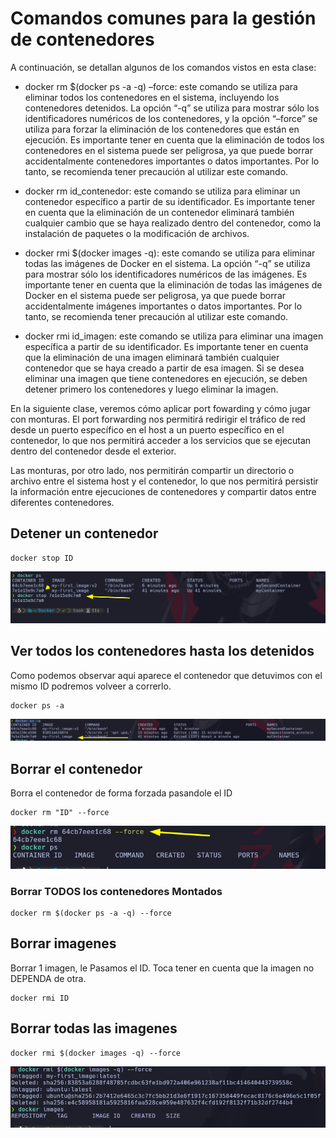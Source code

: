 # Comandos comunes para la gestión de contenedores

A continuación, se detallan algunos de los comandos vistos en esta clase:

* docker rm $(docker ps -a -q) –force: este comando se utiliza para eliminar todos los contenedores en el sistema, incluyendo los contenedores detenidos. La opción “-q” se utiliza para mostrar sólo los identificadores numéricos de los contenedores, y la opción “–force” se utiliza para forzar la eliminación de los contenedores que están en ejecución. Es importante tener en cuenta que la eliminación de todos los contenedores en el sistema puede ser peligrosa, ya que puede borrar accidentalmente contenedores importantes o datos importantes. Por lo tanto, se recomienda tener precaución al utilizar este comando.

* docker rm id_contenedor: este comando se utiliza para eliminar un contenedor específico a partir de su identificador. Es importante tener en cuenta que la eliminación de un contenedor eliminará también cualquier cambio que se haya realizado dentro del contenedor, como la instalación de paquetes o la modificación de archivos.

* docker rmi $(docker images -q): este comando se utiliza para eliminar todas las imágenes de Docker en el sistema. La opción “-q” se utiliza para mostrar sólo los identificadores numéricos de las imágenes. Es importante tener en cuenta que la eliminación de todas las imágenes de Docker en el sistema puede ser peligrosa, ya que puede borrar accidentalmente imágenes importantes o datos importantes. Por lo tanto, se recomienda tener precaución al utilizar este comando.

* docker rmi id_imagen: este comando se utiliza para eliminar una imagen específica a partir de su identificador. Es importante tener en cuenta que la eliminación de una imagen eliminará también cualquier contenedor que se haya creado a partir de esa imagen. Si se desea eliminar una imagen que tiene contenedores en ejecución, se deben detener primero los contenedores y luego eliminar la imagen.

En la siguiente clase, veremos cómo aplicar port fowarding y cómo jugar con monturas. El port forwarding nos permitirá redirigir el tráfico de red desde un puerto específico en el host a un puerto específico en el contenedor, lo que nos permitirá acceder a los servicios que se ejecutan dentro del contenedor desde el exterior.

Las monturas, por otro lado, nos permitirán compartir un directorio o archivo entre el sistema host y el contenedor, lo que nos permitirá persistir la información entre ejecuciones de contenedores y compartir datos entre diferentes contenedores.

## Detener un contenedor

```
docker stop ID
```

![label text](imgs/01.png)

## Ver todos los contenedores hasta los detenidos 

Como podemos observar aqui aparece el contenedor que detuvimos con el mismo ID podremos volveer a correrlo.

```
docker ps -a
```

![label text](imgs/02.png)

## Borrar el contenedor

Borra el contenedor de forma forzada pasandole el ID

```
docker rm "ID" --force
```

![label text](imgs/03.png)

### Borrar TODOS los contenedores Montados

```
docker rm $(docker ps -a -q) --force
```

## Borrar imagenes

Borrar 1 imagen, le Pasamos el ID. Toca tener en cuenta que la imagen no DEPENDA de otra.

```
docker rmi ID
```

## Borrar todas las imagenes

```
docker rmi $(docker images -q) --force
```

![label text](imgs/05.png)



































